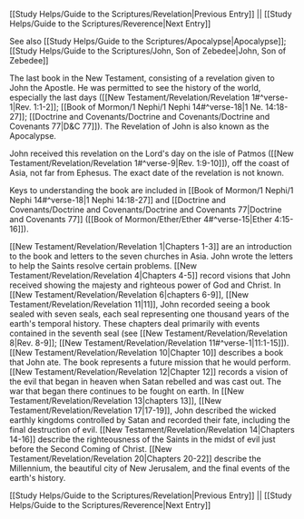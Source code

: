 [[Study Helps/Guide to the Scriptures/Revelation|Previous Entry]]  ||  [[Study Helps/Guide to the Scriptures/Reverence|Next Entry]]

 See also [[Study Helps/Guide to the Scriptures/Apocalypse|Apocalypse]]; [[Study Helps/Guide to the Scriptures/John, Son of Zebedee|John, Son of Zebedee]]

 The last book in the New Testament, consisting of a revelation given to John the Apostle. He was permitted to see the history of the world, especially the last days ([[New Testament/Revelation/Revelation 1#^verse-1|Rev. 1:1-2]]; [[Book of Mormon/1 Nephi/1 Nephi 14#^verse-18|1 Ne. 14:18-27]]; [[Doctrine and Covenants/Doctrine and Covenants/Doctrine and Covenants 77|D&C 77]]). The Revelation of John is also known as the Apocalypse.

 John received this revelation on the Lord's day on the isle of Patmos ([[New Testament/Revelation/Revelation 1#^verse-9|Rev. 1:9-10]]), off the coast of Asia, not far from Ephesus. The exact date of the revelation is not known.

 Keys to understanding the book are included in [[Book of Mormon/1 Nephi/1 Nephi 14#^verse-18|1 Nephi 14:18-27]] and [[Doctrine and Covenants/Doctrine and Covenants/Doctrine and Covenants 77|Doctrine and Covenants 77]] ([[Book of Mormon/Ether/Ether 4#^verse-15|Ether 4:15-16]]).

 [[New Testament/Revelation/Revelation 1|Chapters 1-3]] are an introduction to the book and letters to the seven churches in Asia. John wrote the letters to help the Saints resolve certain problems. [[New Testament/Revelation/Revelation 4|Chapters 4-5]] record visions that John received showing the majesty and righteous power of God and Christ. In [[New Testament/Revelation/Revelation 6|chapters 6-9]], [[New Testament/Revelation/Revelation 11|11]], John recorded seeing a book sealed with seven seals, each seal representing one thousand years of the earth's temporal history. These chapters deal primarily with events contained in the seventh seal (see [[New Testament/Revelation/Revelation 8|Rev. 8-9]]; [[New Testament/Revelation/Revelation 11#^verse-1|11:1-15]]). [[New Testament/Revelation/Revelation 10|Chapter 10]] describes a book that John ate. The book represents a future mission that he would perform. [[New Testament/Revelation/Revelation 12|Chapter 12]] records a vision of the evil that began in heaven when Satan rebelled and was cast out. The war that began there continues to be fought on earth. In [[New Testament/Revelation/Revelation 13|chapters 13]], [[New Testament/Revelation/Revelation 17|17-19]], John described the wicked earthly kingdoms controlled by Satan and recorded their fate, including the final destruction of evil. [[New Testament/Revelation/Revelation 14|Chapters 14-16]] describe the righteousness of the Saints in the midst of evil just before the Second Coming of Christ. [[New Testament/Revelation/Revelation 20|Chapters 20-22]] describe the Millennium, the beautiful city of New Jerusalem, and the final events of the earth's history.

[[Study Helps/Guide to the Scriptures/Revelation|Previous Entry]]  ||  [[Study Helps/Guide to the Scriptures/Reverence|Next Entry]]